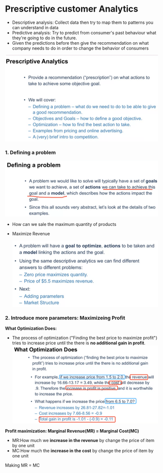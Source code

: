 # Prescriptive customer Analytics

- Descriptive analysis: Collect data then try to map them to patterns you can understand in data
- Predictive analysis: Try to predict from consumer's past behaviour what they're going to do in the future.
- Given the predictions before then give the recommendation on what company needs to do in order to change the behavior of consumers

<img src="./images/image-20230518145619169.png" alt="image-20230518145619169" style="zoom:50%;" />

### 1. Defining a problem

<img src="./images/image-20230518145811473.png" alt="image-20230518145811473" style="zoom:50%;" />

- How can we sale the maximum quantity of products

- Maximize Revenue

  <img src="./images/image-20230518151121610.png" alt="image-20230518151121610" style="zoom:50%;" />

### 2. Introduce more parameters: Maximizeing Profit

**What Optimization Does:**

- The process of optimization ("Finding the best price to maximize profit") tries to increase price until the there is **no additional gain in profit**.
  <img src="./images/image-20230518155133017.png" alt="image-20230518155133017" style="zoom:50%;" />

**Profit maximization: Marginal Revenue(MR) = Marginal Cost(MC)**

- MR:How much we **increase in the revenue** by change the price of item by one unit
- MC:How much the **increase in the cost** by change the price of item by one unit

Making MR = MC













